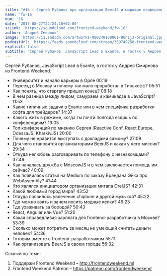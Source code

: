 ```yaml
---
title: "#16 – Сергей Рубанов про организацию BeerJS и мировые конференции"
name: 'fw-16'
num: '16'
date: '2017-08-27T22:24:10+02:00'
scLink: 'https://soundcloud.com/frontend-weekend/fw-16'
author: 'Андрей Смирнов'
image: 'https://i1.sndcdn.com/artworks-000240108061-80h1j3-original.jpg'
podcastUrl: 'https://feeds.soundcloud.com/stream/339749258-frontend-weekend-fw-16.m4a'
explicit: false
subtitle: "Сергей Рубанов, JavaScript Lead в Exante, в гостях у Андрея Смирнова из Frontend Weekend."
---
```

Сергей Рубанов, JavaScript Lead в Exante, в гостях у Андрея Смирнова из Frontend Weekend.

- Университет и начало карьеры в Орле <timecode>00:19</timecode>
- Переезд в Москву и почему так мало проработал в Тинькофф? <timecode>05:51</timecode>
- Как понять, что стартапу пришел конец? <timecode>08:18</timecode>
- В чем разница между лидом, самураем и камикадзе в JavaScript? <timecode>11:53</timecode>
- Какие типичные задачи в Exante или в чем специфика разработки софта для трейдеров? <timecode>14:37</timecode>
- Какого жить в режиме, когда ты почти полгода ездишь по конференциям? <timecode>19:05</timecode>
- Топ конференций по мнению Сергея (Reactive Conf, React Europe, OdessaJS, KharkivJS) <timecode>20:00</timecode>
- Почему не нравится выступать с докладами самому? <timecode>27:09</timecode>
- Для чего становятся организаторами BeerJS и какая у него миссия? <timecode>29:34</timecode>
- Откуда нелюбовь разговаривать по телефону с незнакомцами? <timecode>37:49</timecode>
- Как началась дружба с MoscowJS и в чем заключается помощь им сейчас? <timecode>40:09</timecode>
- Как появилась статья на Medium по заказу Брэндана Эйка про WebAssembly? <timecode>41:44</timecode>
- Кто являлся инициатором организации митапа OrelJS? <timecode>42:31</timecode>
- Какой любимый город мира? <timecode>43:52</timecode>
- Откуда появилось увлечение chiptune и другой музыкой? <timecode>45:22</timecode>
- Где можно взять и зачем носить модные кепки? <timecode>49:25</timecode>
- Где ухаживать за бородой? <timecode>50:43</timecode>
- React, Angular или Vue? <timecode>51:20</timecode>
- Какая справедливая зарплата для frontend-разработчика в Москве? <timecode>53:39</timecode>
- Сколько может потратить за месяц не умеющий считать деньги человек? <timecode>54:36</timecode>
- Готовим вместе с frontend-разработчиком <timecode>55:11</timecode>
- Как организовать BeerJS в своем городе <timecode>56:32</timecode>

Ссылки по теме:
1) Поддержи Frontend Weekend – http://frontendweekend.ml
2) Frontend Weekend Patreon – https://patreon.com/frontendweekend